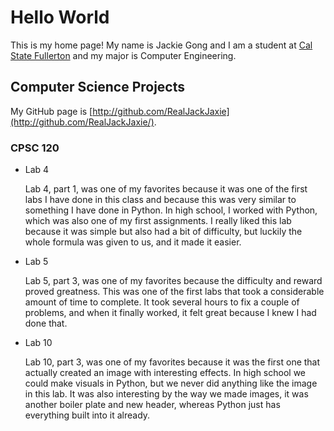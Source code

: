 # Hello World

This is my home page! My name is Jackie Gong and I am a student at [Cal State Fullerton](http://www.fullerton.edu/) and my major is Computer Engineering.

## Computer Science Projects

My GitHub page is [http://github.com/RealJackJaxie](http://github.com/RealJackJaxie/).

### CPSC 120

* Lab 4

    Lab 4, part 1, was one of my favorites because it was one of the first labs I have done in this class and because this was very similar to something I have done in Python. In high school, I worked with Python, which was also one of my first assignments. I really liked this lab because it was simple but also had a bit of difficulty, but luckily the whole formula was given to us, and it made it easier. 

* Lab 5

    Lab 5, part 3, was one of my favorites because the difficulty and reward proved greatness. This was one of the first labs that took a considerable amount of time to complete. It took several hours to fix a couple of problems, and when it finally worked, it felt great because I knew I had done that. 

* Lab 10

    Lab 10, part 3, was one of my favorites because it was the first one that actually created an image with interesting effects. In high school we could make visuals in Python, but we never did anything like the image in this lab. It was also interesting by the way we made images, it was another boiler plate and new header, whereas Python just has everything built into it already. 